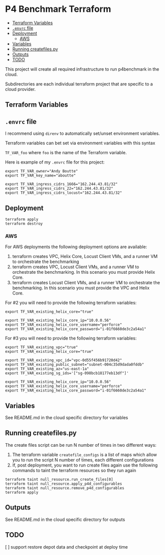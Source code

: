 
# P4 Benchmark Terraform

- [Terraform Variables](#terraform-variables)
- [`.envrc` file](#envrc-file)
- [Deployment](#deployment)
  - [AWS](#aws)
- [Variables](#variables)
- [Running createfiles.py](#running-createfilespy)
- [Outputs](#outputs)
- [TODO](#todo)


This project will create all required infrastructure to run p4benchmark in the cloud.

Subdirectories are each individual terraform project that are specific to a cloud provider.




## Terraform Variables



## `.envrc` file

I recommend using `direnv` to automatically set/unset environment variables.

Terraform variables can bet set via environment variables with this syntax

`TF_VAR_foo` where `foo` is the name of the Terraform variable.


Here is example of my `.envrc` file for this project:

```
export TF_VAR_owner="Andy Boutte"
export TF_VAR_key_name="aboutte"

export TF_VAR_ingress_cidrs_1666="162.244.43.81/32"
export TF_VAR_ingress_cidrs_22="162.244.43.81/32"
export TF_VAR_ingress_cidrs_locust="162.244.43.81/32"
```

## Deployment

```
terraform apply
terraform destroy
```

### AWS

For AWS deployments the following deployment options are available:

1) terraform creates VPC, Helix Core, Locust Client VMs, and a runner VM to orchestrate the benchmarking
2) terraform creates VPC, Locust Client VMs, and a runner VM to orchestrate the benchmarking.  In this scenario you must provide Helix Core.
3) terraform creates Locust Client VMs, and a runner VM to orchestrate the benchmarking.  In this scenario you must provide the VPC and Helix Core.

For #2 you will need to provide the following terraform variables:

```
export TF_VAR_existing_helix_core="true"

export TF_VAR_existing_helix_core_ip="10.0.0.56"
export TF_VAR_existing_helix_core_username="perforce"
export TF_VAR_existing_helix_core_password="i-01f6660de3c2a54a1"
```

For #3 you will need to provide the following terraform variables:

```
export TF_VAR_existing_vpc="true"
export TF_VAR_existing_helix_core="true"

export TF_VAR_existing_vpc_id="vpc-0d55f456b91720d42"
export TF_VAR_existing_public_subnet="subnet-004c35d9dada0fddb"
export TF_VAR_existing_az="us-east-1a"
export TF_VAR_existing_sg_ids='["sg-098bcb18177eb13df"]'

export TF_VAR_existing_helix_core_ip="10.0.0.56"
export TF_VAR_existing_helix_core_username="perforce"
export TF_VAR_existing_helix_core_password="i-01f6660de3c2a54a1"
```

## Variables

See README.md in the cloud specific directory for variables

## Running createfiles.py

The create files script can be run N number of times in two different ways:

1) The terraform variable `createfile_configs` is a list of maps which allow you to run the script N number of times, each different configurations
2) If, post deployment, you want to run create files again use the following commands to taint the terraform resources so they run again

```
terraform taint null_resource.run_create_files[0]
terraform taint null_resource.apply_p4d_configurables
terraform taint null_resource.remove_p4d_configurables
terraform apply
```

## Outputs

See README.md in the cloud specific directory for outputs


## TODO 

[ ] support restore depot data and checkpoint at deploy time